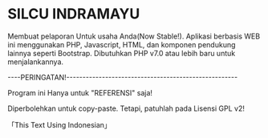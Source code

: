 # SILCU INDRAMAYU
Membuat pelaporan Untuk usaha Anda(Now Stable!).
Aplikasi berbasis WEB ini menggunakan PHP, Javascript, HTML, dan komponen pendukung lainnya seperti Bootstrap.
Dibutuhkan PHP v7.0 atau lebih baru untuk menjalankannya.

----PERINGATAN!-----------------------------------------------------

Program ini Hanya untuk "REFERENSI" saja!

Diperbolehkan untuk copy-paste. Tetapi, patuhlah pada Lisensi GPL v2!

「This Text Using Indonesian」
